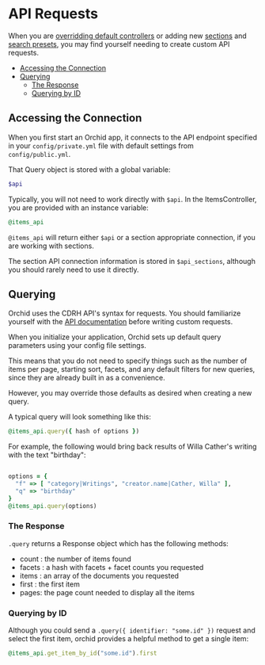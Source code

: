 # API Requests

When you are [overridding default controllers](/docs/overrides.md) or adding
new [sections](/docs/sections.md) and [search presets](/docs/search_preset.md),
you may find yourself needing to create custom API requests.

- [Accessing the Connection](#accessing-the-connection)
- [Querying](#querying)
  - [The Response](#the-response)
  - [Querying by ID](#querying-by-id)

## Accessing the Connection

When you first start an Orchid app, it connects to the API endpoint specified
in your `config/private.yml` file with default settings from `config/public.yml`.

That Query object is stored with a global variable:

```ruby
$api
```

Typically, you will not need to work directly with `$api`. In the
ItemsController, you are provided with an instance variable:

```ruby
@items_api
```

`@items_api` will return either `$api` or a section appropriate connection, if
you are working with sections.

The section API connection information is stored in `$api_sections`, although
you should rarely need to use it directly.

## Querying

Orchid uses the CDRH API's syntax for requests. You should familiarize yourself
with the [API documentation](https://github.com/CDRH/api) before writing custom
requests.

When you initialize your application, Orchid sets up default query parameters
using your config file settings.

This means that you do not need to specify things such as the number of items
per page, starting sort, facets, and any default filters for new queries, since
they are already built in as a convenience.

However, you may override those defaults as desired when creating a new query.

A typical query will look something like this:

```ruby
@items_api.query({ hash of options })
```

For example, the following would bring back results of Willa Cather's writing with the text "birthday":

```ruby

options = {
  "f" => [ "category|Writings", "creator.name|Cather, Willa" ],
  "q" => "birthday"
}
@items_api.query(options)
```

### The Response

`.query` returns a Response object which has the following methods:

- count : the number of items found
- facets : a hash with facets + facet counts you requested
- items : an array of the documents you requested
- first : the first item
- pages: the page count needed to display all the items

### Querying by ID

Although you could send a `.query({ identifier: "some.id" })` request and
select the first item, orchid provides a helpful method to get a single item:

```ruby
@items_api.get_item_by_id("some.id").first
```

